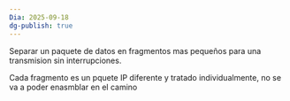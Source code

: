 ```yaml
---
Dia: 2025-09-18
dg-publish: true
---
```

Separar un paquete de datos en fragmentos mas pequeños para una transmision sin interrupciones. 

Cada fragmento es un pquete IP diferente y tratado individualmente, no se va a poder enasmblar en el camino